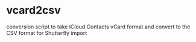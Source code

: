 # vcard2csv
conversion script to take iCloud Contacts vCard format and convert to the CSV format for Shutterfly import
